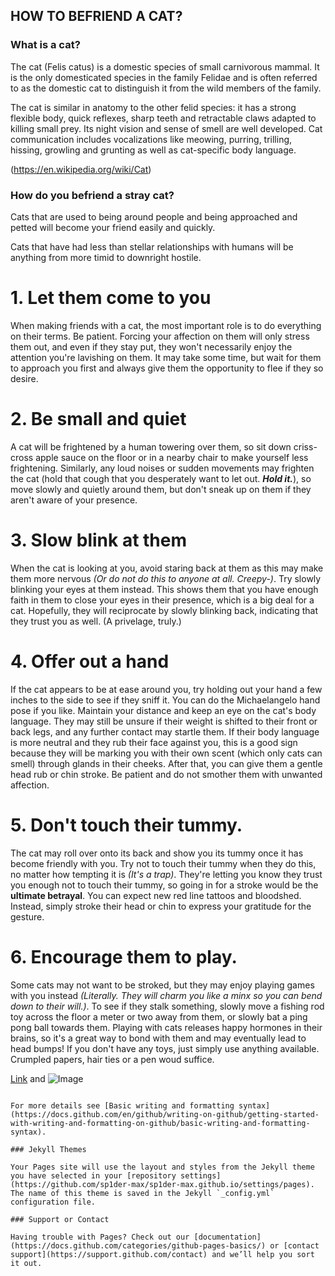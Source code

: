 ## HOW TO BEFRIEND A CAT?

### What is a cat? 

The cat (Felis catus) is a domestic species of small carnivorous mammal. It is the only domesticated species in the family Felidae and is often referred to as the domestic cat to distinguish it from the wild members of the family.

The cat is similar in anatomy to the other felid species: it has a strong flexible body, quick reflexes, sharp teeth and retractable claws adapted to killing small prey. Its night vision and sense of smell are well developed. Cat communication includes vocalizations like meowing, purring, trilling, hissing, growling and grunting as well as cat-specific body language.

(https://en.wikipedia.org/wiki/Cat)


### How do you befriend a stray cat?

Cats that are used to being around people and being approached and petted will become your friend easily and quickly.

Cats that have had less than stellar relationships with humans will be anything from more timid to downright hostile.

# 1. Let them come to you
When making friends with a cat, the most important role is to do everything on their terms. Be patient. Forcing your affection on them will only stress them out, and even if they stay put, they won't necessarily enjoy the attention you're lavishing on them. It may take some time, but wait for them to approach you first and always give them the opportunity to flee if they so desire.



# 2. Be small and quiet 
A cat will be frightened by a human towering over them, so sit down criss-cross apple sauce on the floor or in a nearby chair to make yourself less frightening. Similarly, any loud noises or sudden movements may frighten the cat (hold that cough that you desperately want to let out. _**Hold it.**_), so move slowly and quietly around them, but don't sneak up on them if they aren't aware of your presence. 



# 3. Slow blink at them 
When the cat is looking at you, avoid staring back at them as this may make them more nervous _(Or do not do this to anyone at all. Creepy-)_. Try slowly blinking your eyes at them instead. This shows them that you have enough faith in them to close your eyes in their presence, which is a big deal for a cat. Hopefully, they will reciprocate by slowly blinking back, indicating that they trust you as well. (A privelage, truly.)



# 4. Offer out a hand
If the cat appears to be at ease around you, try holding out your hand a few inches to the side to see if they sniff it. You can do the Michaelangelo hand pose if you like. Maintain your distance and keep an eye on the cat's body language. They may still be unsure if their weight is shifted to their front or back legs, and any further contact may startle them. If their body language is more neutral and they rub their face against you, this is a good sign because they will be marking you with their own scent (which only cats can smell) through glands in their cheeks. After that, you can give them a gentle head rub or chin stroke. Be patient and do not smother them with unwanted affection.



# 5. Don't touch their tummy.
The cat may roll over onto its back and show you its tummy once it has become friendly with you. Try not to touch their tummy when they do this, no matter how tempting it is _(It's a trap)_. They're letting you know they trust you enough not to touch their tummy, so going in for a stroke would be the **ultimate betrayal**. You can expect new red line tattoos and bloodshed. Instead, simply stroke their head or chin to express your gratitude for the gesture.



# 6. Encourage them to play.
Some cats may not want to be stroked, but they may enjoy playing games with you instead _(Literally. They will charm you like a minx so you can bend down to their will.)_. To see if they stalk something, slowly move a fishing rod toy across the floor a meter or two away from them, or slowly bat a ping pong ball towards them. Playing with cats releases happy hormones in their brains, so it's a great way to bond with them and may eventually lead to head bumps! If you don't have any toys, just simply use anything available. Crumpled papers, hair ties or a pen woud suffice. 



[Link](url) and ![Image](src)
```

For more details see [Basic writing and formatting syntax](https://docs.github.com/en/github/writing-on-github/getting-started-with-writing-and-formatting-on-github/basic-writing-and-formatting-syntax).

### Jekyll Themes

Your Pages site will use the layout and styles from the Jekyll theme you have selected in your [repository settings](https://github.com/sp1der-max/sp1der-max.github.io/settings/pages). The name of this theme is saved in the Jekyll `_config.yml` configuration file.

### Support or Contact

Having trouble with Pages? Check out our [documentation](https://docs.github.com/categories/github-pages-basics/) or [contact support](https://support.github.com/contact) and we’ll help you sort it out.

